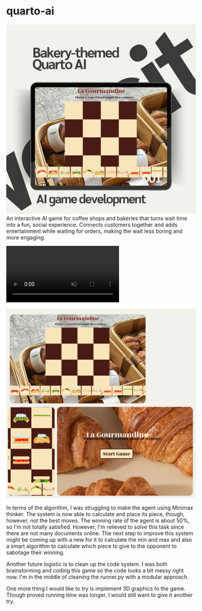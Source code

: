 # quarto-ai
![image info](/quarto/QuartoGameImage.png)
An interactive AI game for coffee shops and bakeries that turns wait time into a fun, social experience. Connects customers together and adds entertainment while waiting for orders, making the wait less boring and more engaging.
<div><video controls src="/quarto/quarto.mp4" muted="false"></video></div>

![image info](/quarto/Quarto%20Bakery%20Layout.png)

In terms of the algorithm, I was struggling to make the agent using Minimax thinker. The system is now able to calculate and place its piece, though, however, not the best moves. The winning rate of the agent is about 50%, so I'm not totally satisfied. However, I'm relieved to solve this task since there are not many documents online. The next step to improve this system might be coming up with a new for it to calculate the min and max and also a smart algorithm to calculate which piece to give to the opponent to sabotage their winning. 

Another future logistic is to clean up the code system. I was both brainstorming and coding this game so the code looks a bit messy right now. I'm in the middle of cleaning the runner.py with a modular approach. 

One more thing I would like to try is implement 3D graphics to the game. Though proved running time was longer, I would still want to give it another try.

